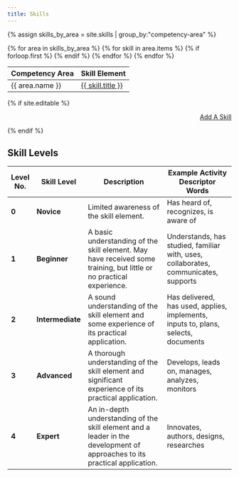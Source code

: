 ```yaml
---
title: Skills
---
```


<style>
tr.area-governance-resourcing-and-management td {
 background-color: lightpink;
}
tr.area-communications-and-advocacy td {
 background-color: lightyellow;
}
tr.area-information-technology td {
 background-color: lightgreen;
}
tr.area-legal-and-social-responsibilities td {
 background-color: lightblue;
}
tr.area-digital-preservation-domain-specific td {
 background-color: #CBC3E3;
}
</style>

{% assign skills_by_area = site.skills | group_by:"competency-area" %}

<table class="table table-bordered border-dark">
  <thead class="table-light border-dark">
    <tr>
      <th>Competency Area</th>
      <th>Skill Element</th>
    </tr>
  </thead>
  <tbody class="table-group-divider">
  {% for area in skills_by_area %}
  {% for skill in area.items %}
    <tr class="area-{{ area.name | slugify }}">
     {% if forloop.first %}
     <td rowspan="{{ forloop.length }}">
      {{ area.name }}
      </td>
      {% endif %}
      <td>
        <a href="{{ skill.url }}">
        {{ skill.title }}
        </a>
      </td>
    </tr>
    {% endfor %}
    {% endfor %}
  </tbody>
</table>

{% if site.editable %}
<p style="text-align: right">
  <a target="_blank" class="btn btn-secondary" href="{{ site.editor_url }}/admin/#/collections/skills/new" role="button">Add A Skill</a>
</p>
{% endif %}



<br>

<h2 id="skill-levels">Skill Levels</h2>

<table class="table table-bordered border-dark">
<colgroup>
<col style="width: 9%">
<col style="width: 18%">
<col style="width: 39%">
<col style="width: 32%">
</colgroup>
<thead class="table-light border-dark">
<tr>
<th>Level No.</th>
<th>Skill Level</th>
<th>Description</th>
<th>Example Activity Descriptor Words</th>
</tr>
</thead>
<tbody class="table-group-divider">
<tr class="odd">
<td><strong>0</strong></td>
<td><strong>Novice</strong></td>
<td>Limited awareness of the skill element.</td>
<td>Has heard of, recognizes, is aware of</td>
</tr>
<tr class="even">
<td><strong>1</strong></td>
<td><strong>Beginner</strong></td>
<td>A basic understanding of the skill element. May have received some training, but little or no practical experience.</td>
<td>Understands, has studied, familiar with, uses, collaborates, communicates, supports</td>
</tr>
<tr class="odd">
<td><strong>2</strong></td>
<td><strong>Intermediate</strong></td>
<td>A sound understanding of the skill element and some experience of its practical application.</td>
<td>Has delivered, has used, applies, implements, inputs to, plans, selects, documents</td>
</tr>
<tr class="even">
<td><strong>3</strong></td>
<td><strong>Advanced</strong></td>
<td>A thorough understanding of the skill element and significant experience of its practical application.</td>
<td>Develops, leads on, manages, analyzes, monitors</td>
</tr>
<tr class="odd">
<td><strong>4</strong></td>
<td><strong>Expert</strong></td>
<td>An in-depth understanding of the skill element and a leader in the development of approaches to its practical application.</td>
<td>Innovates, authors, designs, researches</td>
</tr>
</tbody>
</table>